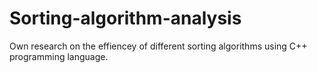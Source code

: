 # Sorting-algorithm-analysis
Own research on the effiencey of different sorting algorithms using C++ programming language.
